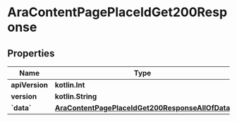 
# AraContentPagePlaceIdGet200Response

## Properties
Name | Type | Description | Notes
------------ | ------------- | ------------- | -------------
**apiVersion** | **kotlin.Int** |  |  [optional]
**version** | **kotlin.String** |  |  [optional]
**&#x60;data&#x60;** | [**AraContentPagePlaceIdGet200ResponseAllOfData**](AraContentPagePlaceIdGet200ResponseAllOfData.md) |  |  [optional]



